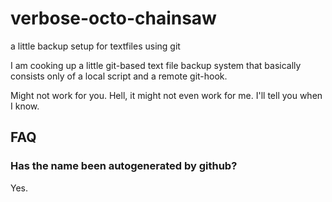 # verbose-octo-chainsaw
a little backup setup for textfiles using git

I am cooking up a little git-based text file backup system that basically consists only of a local script and a remote git-hook.

Might not work for you. Hell, it might not even work for me. I'll tell you when I know.

## FAQ
### Has the name been autogenerated by github?
Yes.
